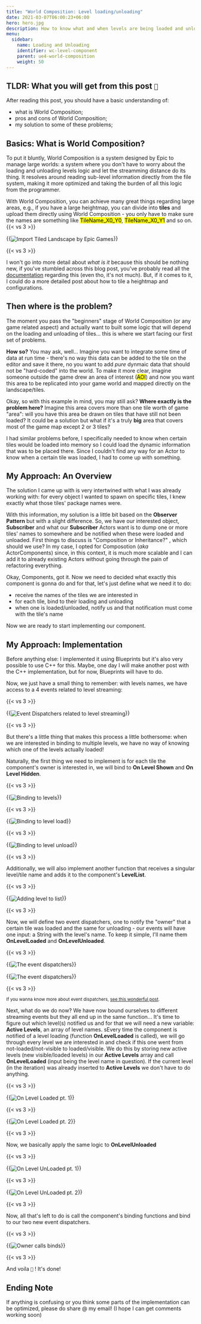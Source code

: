 ```yaml
---
title: "World Composition: Level loading/unloading"
date: 2021-03-07T06:00:23+06:00
hero: hero.jpg
description: How to know what and when levels are being loaded and unloaded
menu:
  sidebar:
    name: Loading and Unloading
    identifier: wc-level-component
    parent: ue4-world-composition
    weight: 50
---
```


## TLDR: What you will get from this post <code>:thinking:</code>

After reading this post, you should have a basic understanding of:
*  what is World Composition;
*  pros and cons of World Composition;
*  my solution to some of these problems;

## Basics: What is World Composition? 

To put it bluntly, World Composition is a system designed by Epic to manage large worlds: a system where you don't have to worry about the loading and unloading levels logic and let the streamming distance do its thing. It resolves around reading sub-level information directly from the file system, making it more optimized and taking the burden of all this logic from the programmer. 

With World Composition, you can achieve many great things regarding large areas, e.g., if you have a large heightmap, you can divide into **tiles** and upload them directly using World Composition - you only have to make sure the names are something like <mark>TileName_X0_Y0</mark>, <mark>TileName_X0_Y1</mark> and so on.
{{< vs 3 >}}

{{<img src="/posts/unreal-engine/world-composition/tiled_heightmap_import.webp"  align="center"  title="Import Tiled Landscape by Epic Games" >}}

{{< vs 3 >}}

I won't go into more detail about *what is it* because this should be nothing new, if you've stumbled across this blog post, you've probably read all the [documentation](https://docs.unrealengine.com/en-US/BuildingWorlds/LevelStreaming/WorldBrowser/index.html) regarding this (even tho, it's not much). But, if it comes to it, I could do a more detailed post about how to tile a heightmap and configurations.

## Then where is the problem?

The moment you pass the "beginners" stage of World Composition (or any game related aspect) and actually want to built some logic that will depend on the loading and unloading of tiles... this is where we start facing our first set of problems. 

**How so?** You may ask, well... Imagine you want to integrate some time of data at run time - there's no way this data can be added to the tile on the editor and save it there, no you want to add *pure* dynmaic data that should not be "hard-coded" into the world. To make it more clear, imagine someone outside the game drew an area of interest (<mark>AOI</mark>) and now you want this area to be replicated into your game world and mapped directly on the landscape/tiles.

Okay, so with this example in mind, you may still ask? **Where exactly is the problem here?** Imagine this area covers more than one tile worth of game "area": will you have this area be drawn on tiles that have still not been loaded? It could be a solution but what if it's a truly **big** area that covers most of the game map except 2 or 3 tiles? 

I had similar problems before, I specifically needed to know when certain tiles would be loaded into memory so I could load the dynamic information that was to be placed there. Since I couldn't find any way for an Actor to know when a certain tile was loaded, I had to come up with something.

## My Approach: An Overview

The solution I came up with is very intertwined with what I was already working with: for every object I wanted to spawn on specific tiles, I knew exactly what those tiles' package names were.  

With this information, my solution is a little bit based on the **Observer Pattern** but with a slight difference. So, we have our interested object, **Subscriber** and what our **Subscriber** Actors want is to dump one or more tiles' names to somewhere and be notified when these were loaded and unloaded. First things to discuss is "Composition or Inheritance?" , which should we use? In my case, I opted for Composotion (*aka* ActorComponents) since, in this context, it is much more scalable and I can add it to already existing Actors without going through the pain of refactoring everything. 

Okay, Components, got it. Now we need to decided what exactly this component is gonna do and for that, let's just define what we need it to do:
  - receive the names of the tiles we are interested in
  - for each tile, bind to their loading and unloading
  - when one is loaded/unloaded, notify us and that notification must come with the tile's name 

Now we are ready to start implementing our component.
## My Approach: Implementation

Before anything else: I implemented it using Blueprints but it's also very possible to use C++ for this. Maybe, one day I will make another post with the C++ implementation, but for now, Blueprints will have to do. 

Now, we just have a small thing to remember: with levels names, we have access to a 4 events related to level streaming:

{{< vs 3 >}}

{{<img src="/posts/unreal-engine/world-composition/levels-events.png"  align="center"  title="Event Dispatchers related to level streaming" >}}

{{< vs 3 >}}

But there's a little thing that makes this process a little bothersome: when we are interested in binding to multiple levels, we have no way of knowing which one of the levels actually loaded!

Naturally, the first thing we need to implement is for each tile the component's owner is interested in, we will bind to **On Level Shown** and **On Level Hidden**.

{{< vs 3 >}}

{{<img src="/posts/unreal-engine/world-composition/bind-to-levels.png"  align="center"  title="Binding to levels" >}}

{{< vs 3 >}}

{{<img src="/posts/unreal-engine/world-composition/bind-to-level-load.png"  align="center"  title="Binding to level load" >}}

{{< vs 3 >}}

{{<img src="/posts/unreal-engine/world-composition/bind-to-level-unload.png"  align="center"  title="Binding to level unload" >}}

{{< vs 3 >}}

Additionally, we will also implement another function that receives a singular level/tile name and adds it to the component's **LevelList**.

{{< vs 3 >}}

{{<img src="/posts/unreal-engine/world-composition/add-level.png"  align="center"  title="Adding level to list" >}}

{{< vs 3 >}}

Now, we will define two event dispatchers, one to notify the "owner" that a certain tile was loaded and the same for unloading - our events will have one input: a String with the level's name. To keep it simple, I'll name them **OnLevelLoaded** and **OnLevelUnloaded**.

{{< vs 3 >}}

{{<img src="/posts/unreal-engine/world-composition/event-dispatchers.png"  align="center"  title="The event dispatchers" >}}

{{<img src="/posts/unreal-engine/world-composition/dispatcher-details.png"  align="center"  title="The event dispatchers" >}}

{{< vs 3 >}}

<small>If you wanna know more about event dispatchers, [see this wonderful post](https://forums.unrealengine.com/development-discussion/blueprint-visual-scripting/72814-event-dispatchers-explained-finally).</small>


Next, what do we do now? We have now bound ourselves to different streaming events but they all end up in the same function... It's time to figure out which level(s) notified us and for that we will need a new variable: **Active Levels**, an array of level names. sEvery time the component is notified of a level loading (function **OnLevelLoaded** is called), we will go through every level we are interested in and check if this one went from not-loaded/not-visible to loaded/visible. We do this by storing new active levels (new visible/loaded levels) in our **Active Levels** array and call **OnLevelLoaded** (input being the level name in question). If the current level (in the iteration) was already inserted to **Active Levels** we don't have to do anything. 

{{< vs 3 >}}

{{<img src="/posts/unreal-engine/world-composition/on-level-loaded.png"  align="center"  title="On Level Loaded pt. 1" >}}

{{< vs 3 >}}

{{<img src="/posts/unreal-engine/world-composition/on-level-loaded-2.png"  align="center"  title="On Level Loaded pt. 2" >}}

{{< vs 3 >}}

Now, we basically apply the same logic to **OnLevelUnloaded**


{{< vs 3 >}}

{{<img src="/posts/unreal-engine/world-composition/on-level-unloaded.png"  align="center"  title="On Level UnLoaded pt. 1" >}}

{{< vs 3 >}}

{{<img src="/posts/unreal-engine/world-composition/on-level-unloaded-2.png"  align="center"  title="On Level UnLoaded pt. 2" >}}

{{< vs 3 >}}

Now, all that's left to do is call the component's binding functions and bind to our two new event dispatchers.

{{< vs 3 >}}

{{<img src="/posts/unreal-engine/world-composition/owner-binds.png"  align="center"  title="Owner calls binds" >}}

{{< vs 3 >}}


And voila <code>:gift:</code> ! It's done!

## Ending Note

If anything is confusing or you think some parts of the implementation can be optimized, please do share @ my email! (I hope I can get comments working soon)


